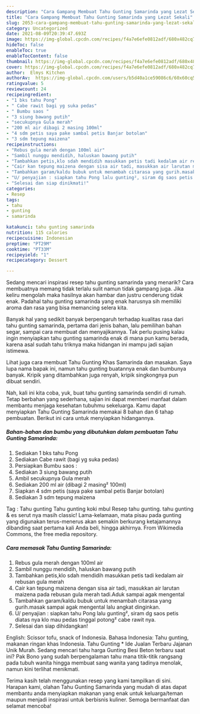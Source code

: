 ```yaml
---
description: "Cara Gampang Membuat Tahu Gunting Samarinda yang Lezat Sekali"
title: "Cara Gampang Membuat Tahu Gunting Samarinda yang Lezat Sekali"
slug: 2053-cara-gampang-membuat-tahu-gunting-samarinda-yang-lezat-sekali
category: Uncategorized
date: 2021-08-09T20:39:47.693Z
image: https://img-global.cpcdn.com/recipes/f4a7e6efe0812adf/680x482cq70/tahu-gunting-samarinda-foto-resep-utama.jpg
hideToc: false
enableToc: true
enableTocContent: false
thumbnail: https://img-global.cpcdn.com/recipes/f4a7e6efe0812adf/680x482cq70/tahu-gunting-samarinda-foto-resep-utama.jpg
cover: https://img-global.cpcdn.com/recipes/f4a7e6efe0812adf/680x482cq70/tahu-gunting-samarinda-foto-resep-utama.jpg
author:  Elmys Kitchen
authorAv:  https://img-global.cpcdn.com/users/b5d40a1ce59086c6/60x60cq50/avatar.jpg
ratingvalue: 5
reviewcount: 24
recipeingredient:
- "1 bks tahu Pong"
- " Cabe rawit bagi yg suka pedas"
- " Bumbu saos "
- "3 siung bawang putih"
- "secukupnya Gula merah"
- "200 ml air dibagi 2 masing 100ml"
- "4 sdm petis saya pake sambal petis Banjar botolan"
- "3 sdm tepung maizena"
recipeinstructions:
- "Rebus gula merah dengan 100ml air"
- "Sambil nunggu mendidih, haluskan bawang putih"
- "Tambahkan petis,klo sdah mendidih masukkan petis tadi kedalam air rebusan gula merah"
- "Cair kan tepung maizena dengan sisa air tadi, masukkan air larutan maizena pada rebusan gula merah tadi.Aduk sampai agak mengental"
- "Tambahkan garam/kaldu bubuk untuk menambah citarasa yang gurih.masak sampai agak mengental lalu angkat dinginkan."
- "U/ penyajian : siapkan tahu Pong lalu gunting², siram dg saos petis diatas nya klo mau pedas tinggal potong² cabe rawit nya."
- "Selesai dan siap dinikmati!"
categories:
- Resep
tags:
- tahu
- gunting
- samarinda

katakunci: tahu gunting samarinda 
nutrition: 115 calories
recipecuisine: Indonesian
preptime: "PT29M"
cooktime: "PT33M"
recipeyield: "1"
recipecategory: Dessert

---
```



Sedang mencari inspirasi resep tahu gunting samarinda yang menarik? Cara membuatnya memang tidak terlalu sulit namun tidak gampang juga. Jika keliru mengolah maka hasilnya akan hambar dan justru cenderung tidak enak. Padahal tahu gunting samarinda yang enak harusnya sih memiliki aroma dan rasa yang bisa memancing selera kita.


Banyak hal yang sedikit banyak berpengaruh terhadap kualitas rasa dari tahu gunting samarinda, pertama dari jenis bahan, lalu pemilihan bahan segar, sampai cara membuat dan menyajikannya. Tak perlu pusing kalau ingin menyiapkan tahu gunting samarinda enak di mana pun kamu berada, karena asal sudah tahu triknya maka hidangan ini mampu jadi sajian istimewa.

Lihat juga cara membuat Tahu Gunting Khas Samarinda dan masakan. Saya lupa nama bapak ini, namun tahu gunting buatannya enak dan bumbunya banyak. Kripik yang ditambahkan juga renyah, kripik singkongnya pun dibuat sendiri.


Nah, kali ini kita coba, yuk, buat tahu gunting samarinda sendiri di rumah. Tetap berbahan yang sederhana, sajian ini dapat memberi manfaat dalam membantu menjaga kesehatan tubuhmu sekeluarga. Kamu dapat menyiapkan Tahu Gunting Samarinda memakai 8 bahan dan 6 tahap pembuatan. Berikut ini cara untuk menyiapkan hidangannya.

<!--inarticleads1-->

##### Bahan-bahan dan bumbu yang dibutuhkan dalam pembuatan Tahu Gunting Samarinda:

1. Sediakan 1 bks tahu Pong
1. Sediakan  Cabe rawit (bagi yg suka pedas)
1. Persiapkan  Bumbu saos :
1. Sediakan 3 siung bawang putih
1. Ambil secukupnya Gula merah
1. Sediakan 200 ml air (dibagi 2 masing² 100ml)
1. Siapkan 4 sdm petis (saya pake sambal petis Banjar botolan)
1. Sediakan 3 sdm tepung maizena


Tag : Tahu gunting Tahu gunting koki mbul Resep tahu gunting. tahu gunting &amp; es serut nya masih classic! Lama-kelamaan, mata pisau pada gunting yang digunakan terus-menerus akan semakin berkurang ketajamannya dibanding saat pertama kali Anda beli, hingga akhirnya. From Wikimedia Commons, the free media repository. 

<!--inarticleads2-->

##### Cara memasak Tahu Gunting Samarinda:

1. Rebus gula merah dengan 100ml air
1. Sambil nunggu mendidih, haluskan bawang putih
1. Tambahkan petis,klo sdah mendidih masukkan petis tadi kedalam air rebusan gula merah
1. Cair kan tepung maizena dengan sisa air tadi, masukkan air larutan maizena pada rebusan gula merah tadi.Aduk sampai agak mengental
1. Tambahkan garam/kaldu bubuk untuk menambah citarasa yang gurih.masak sampai agak mengental lalu angkat dinginkan.
1. U/ penyajian : siapkan tahu Pong lalu gunting², siram dg saos petis diatas nya klo mau pedas tinggal potong² cabe rawit nya.
1. Selesai dan siap dihidangkan!

English: Scissor tofu, snack of Indonesia. Bahasa Indonesia: Tahu gunting, makanan ringan khas Indonesia. Tahu Gunting * Ide Jualan Terbaru Jajanan Unik Murah. Sedang mencari tahu harga Gunting Besi Beton terbaru saat ini? Pak Bono yang sudah berpengalaman tahu mana titik-titik rangsang pada tubuh wanita hingga membuat sang wanita yang tadinya menolak, namun kini terlihat menikmati. 

Terima kasih telah menggunakan resep yang kami tampilkan di sini. Harapan kami, olahan Tahu Gunting Samarinda yang mudah di atas dapat membantu anda menyiapkan makanan yang enak untuk keluarga/teman maupun menjadi inspirasi untuk berbisnis kuliner. Semoga bermanfaat dan selamat mencoba!
